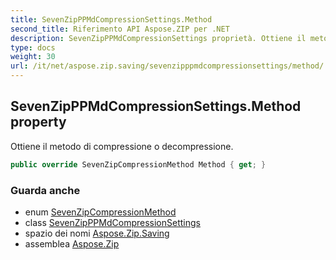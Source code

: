 ```yaml
---
title: SevenZipPPMdCompressionSettings.Method
second_title: Riferimento API Aspose.ZIP per .NET
description: SevenZipPPMdCompressionSettings proprietà. Ottiene il metodo di compressione o decompressione.
type: docs
weight: 30
url: /it/net/aspose.zip.saving/sevenzipppmdcompressionsettings/method/
---
```

## SevenZipPPMdCompressionSettings.Method property

Ottiene il metodo di compressione o decompressione.

```csharp
public override SevenZipCompressionMethod Method { get; }
```

### Guarda anche

* enum [SevenZipCompressionMethod](../../sevenzipcompressionmethod/)
* class [SevenZipPPMdCompressionSettings](../)
* spazio dei nomi [Aspose.Zip.Saving](../../sevenzipppmdcompressionsettings/)
* assemblea [Aspose.Zip](../../../)


